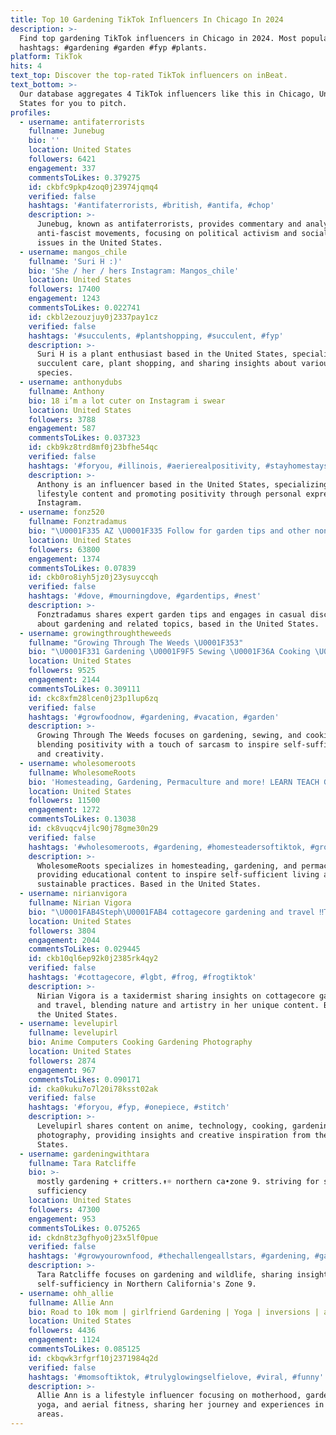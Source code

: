 ```yaml
---
title: Top 10 Gardening TikTok Influencers In Chicago In 2024
description: >-
  Find top gardening TikTok influencers in Chicago in 2024. Most popular
  hashtags: #gardening #garden #fyp #plants.
platform: TikTok
hits: 4
text_top: Discover the top-rated TikTok influencers on inBeat.
text_bottom: >-
  Our database aggregates 4 TikTok influencers like this in Chicago, United
  States for you to pitch.
profiles:
  - username: antifaterrorists
    fullname: Junebug
    bio: ''
    location: United States
    followers: 6421
    engagement: 337
    commentsToLikes: 0.379275
    id: ckbfc9pkp4zoq0j23974jqmq4
    verified: false
    hashtags: '#antifaterrorists, #british, #antifa, #chop'
    description: >-
      Junebug, known as antifaterrorists, provides commentary and analysis on
      anti-fascist movements, focusing on political activism and social justice
      issues in the United States.
  - username: mangos_chile
    fullname: 'Suri H :)'
    bio: 'She / her / hers Instagram: Mangos_chile'
    location: United States
    followers: 17400
    engagement: 1243
    commentsToLikes: 0.022741
    id: ckbl2ezouzjuy0j2337pay1cz
    verified: false
    hashtags: '#succulents, #plantshopping, #succulent, #fyp'
    description: >-
      Suri H is a plant enthusiast based in the United States, specializing in
      succulent care, plant shopping, and sharing insights about various plant
      species.
  - username: anthonydubs
    fullname: Anthony
    bio: 18 i’m a lot cuter on Instagram i swear
    location: United States
    followers: 3788
    engagement: 587
    commentsToLikes: 0.037323
    id: ckb9kz8trd8mf0j23bfhe54qc
    verified: false
    hashtags: '#foryou, #illinois, #aerierealpositivity, #stayhomestaystrong'
    description: >-
      Anthony is an influencer based in the United States, specializing in
      lifestyle content and promoting positivity through personal expression on
      Instagram.
  - username: fonz520
    fullname: Fonztradamus
    bio: "\U0001F335 AZ \U0001F335 Follow for garden tips and other nonsense \U0001F60E Let’s grow \U0001F4AA\U0001F3FC $Fonz520"
    location: United States
    followers: 63800
    engagement: 1374
    commentsToLikes: 0.07839
    id: ckb0ro8iyh5jz0j23ysuyccqh
    verified: false
    hashtags: '#dove, #mourningdove, #gardentips, #nest'
    description: >-
      Fonztradamus shares expert garden tips and engages in casual discussions
      about gardening and related topics, based in the United States.
  - username: growingthroughtheweeds
    fullname: "Growing Through The Weeds \U0001F353"
    bio: "\U0001F331 Gardening \U0001F9F5 Sewing \U0001F36A Cooking \U0001F31F Positivity & dash of sarcasm"
    location: United States
    followers: 9525
    engagement: 2144
    commentsToLikes: 0.309111
    id: ckc8xfm28lcen0j23p1lup6zq
    verified: false
    hashtags: '#growfoodnow, #gardening, #vacation, #garden'
    description: >-
      Growing Through The Weeds focuses on gardening, sewing, and cooking,
      blending positivity with a touch of sarcasm to inspire self-sufficiency
      and creativity.
  - username: wholesomeroots
    fullname: WholesomeRoots
    bio: 'Homesteading, Gardening, Permaculture and more! LEARN TEACH GROW'
    location: United States
    followers: 11500
    engagement: 1272
    commentsToLikes: 0.13038
    id: ck8vuqcv4jlc90j78gme30n29
    verified: false
    hashtags: '#wholesomeroots, #gardening, #homesteadersoftiktok, #growyourown'
    description: >-
      WholesomeRoots specializes in homesteading, gardening, and permaculture,
      providing educational content to inspire self-sufficient living and
      sustainable practices. Based in the United States.
  - username: nirianvigora
    fullname: Nirian Vigora
    bio: "\U0001FAB4Steph\U0001FAB4 cottagecore gardening and travel ‼️Taxidermist‼️ Insta: nirian_vigora"
    location: United States
    followers: 3804
    engagement: 2044
    commentsToLikes: 0.029445
    id: ckb10ql6ep92k0j2385rk4qy2
    verified: false
    hashtags: '#cottagecore, #lgbt, #frog, #frogtiktok'
    description: >-
      Nirian Vigora is a taxidermist sharing insights on cottagecore gardening
      and travel, blending nature and artistry in her unique content. Based in
      the United States.
  - username: levelupirl
    fullname: levelupirl
    bio: Anime Computers Cooking Gardening Photography
    location: United States
    followers: 2874
    engagement: 967
    commentsToLikes: 0.090171
    id: cka0kuku7o7l20i78ksst02ak
    verified: false
    hashtags: '#foryou, #fyp, #onepiece, #stitch'
    description: >-
      Levelupirl shares content on anime, technology, cooking, gardening, and
      photography, providing insights and creative inspiration from the United
      States.
  - username: gardeningwithtara
    fullname: Tara Ratcliffe
    bio: >-
      mostly gardening + critters.↟☼ northern ca•zone 9. striving for self
      sufficiency
    location: United States
    followers: 47300
    engagement: 953
    commentsToLikes: 0.075265
    id: ckdn8tz3gfhyo0j23x5lf0pue
    verified: false
    hashtags: '#growyourownfood, #thechallengeallstars, #gardening, #garden'
    description: >-
      Tara Ratcliffe focuses on gardening and wildlife, sharing insights on
      self-sufficiency in Northern California's Zone 9.
  - username: ohh_allie
    fullname: Allie Ann
    bio: Road to 10k mom | girlfriend Gardening | Yoga | inversions | aerials
    location: United States
    followers: 4436
    engagement: 1124
    commentsToLikes: 0.085125
    id: ckbqwk3rfgrf10j2371984q2d
    verified: false
    hashtags: '#momsoftiktok, #trulyglowingselfielove, #viral, #funny'
    description: >-
      Allie Ann is a lifestyle influencer focusing on motherhood, gardening,
      yoga, and aerial fitness, sharing her journey and experiences in these
      areas.
---
```


